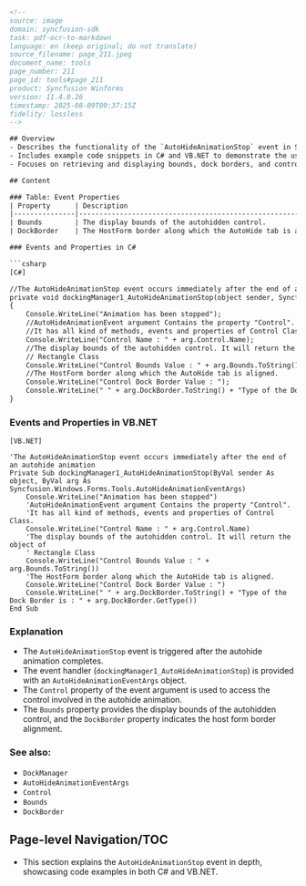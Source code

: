 ```html
<!-- 
source: image
domain: syncfusion-sdk
task: pdf-ocr-to-markdown
language: en (keep original; do not translate)
source_filename: page_211.jpeg
document_name: tools
page_number: 211
page_id: tools#page_211
product: Syncfusion Winforms
version: 11.4.0.26
timestamp: 2025-08-09T09:37:15Z
fidelity: lossless
-->

## Overview
- Describes the functionality of the `AutoHideAnimationStop` event in Syncfusion Winforms.
- Includes example code snippets in C# and VB.NET to demonstrate the use of this event.
- Focuses on retrieving and displaying bounds, dock borders, and control properties related to autohide animations.

## Content

### Table: Event Properties
| Property      | Description                                                                 |
|---------------|-----------------------------------------------------------------------------|
| Bounds        | The display bounds of the autohidden control.                            |
| DockBorder    | The HostForm border along which the AutoHide tab is aligned.            |

### Events and Properties in C#

```csharp
[C#]

//The AutoHideAnimationStop event occurs immediately after the end of an autohide animation
private void dockingManager1_AutoHideAnimationStop(object sender, Syncfusion.Windows.Forms.Tools.AutoHideAnimationEventArgs arg)
{
    Console.WriteLine("Animation has been stopped");
    //AutoHideAnimationEvent argument Contains the property "Control".
    //It has all kind of methods, events and properties of Control Class.
    Console.WriteLine("Control Name : " + arg.Control.Name);
    //The display bounds of the autohidden control. It will return the object of
    // Rectangle Class
    Console.WriteLine("Control Bounds Value : " + arg.Bounds.ToString());
    //The HostForm border along which the AutoHide tab is aligned.
    Console.WriteLine("Control Dock Border Value : ");
    Console.WriteLine(" " + arg.DockBorder.ToString() + "Type of the Dock Border is : " + arg.DockBorder.GetType());
}
```

### Events and Properties in VB.NET

```vb.net
[VB.NET]

'The AutoHideAnimationStop event occurs immediately after the end of an autohide animation
Private Sub dockingManager1_AutoHideAnimationStop(ByVal sender As object, ByVal arg As Syncfusion.Windows.Forms.Tools.AutoHideAnimationEventArgs)
    Console.WriteLine("Animation has been stopped")
    'AutoHideAnimationEvent argument Contains the property "Control".
    'It has all kind of methods, events and properties of Control Class.
    Console.WriteLine("Control Name : " + arg.Control.Name)
    'The display bounds of the autohidden control. It will return the object of
    ' Rectangle Class
    Console.WriteLine("Control Bounds Value : " + arg.Bounds.ToString())
    'The HostForm border along which the AutoHide tab is aligned.
    Console.WriteLine("Control Dock Border Value : ")
    Console.WriteLine(" " + arg.DockBorder.ToString() + "Type of the Dock Border is : " + arg.DockBorder.GetType())
End Sub
```

### Explanation
- The `AutoHideAnimationStop` event is triggered after the autohide animation completes.
- The event handler (`dockingManager1_AutoHideAnimationStop`) is provided with an `AutoHideAnimationEventArgs` object.
- The `Control` property of the event argument is used to access the control involved in the autohide animation.
- The `Bounds` property provides the display bounds of the autohidden control, and the `DockBorder` property indicates the host form border alignment.

### See also:
- `DockManager`
- `AutoHideAnimationEventArgs`
- `Control`
- `Bounds`
- `DockBorder`

## Page-level Navigation/TOC
- This section explains the `AutoHideAnimationStop` event in depth, showcasing code examples in both C# and VB.NET.

<!-- tags: [Syncfusion Winforms, AutoHideAnimationStop, DockManager, AutoHideAnimationEventArgs, Control] keywords: [autohide animation, bounds, dock border, event, event arguments, c#, vb.net] -->
```